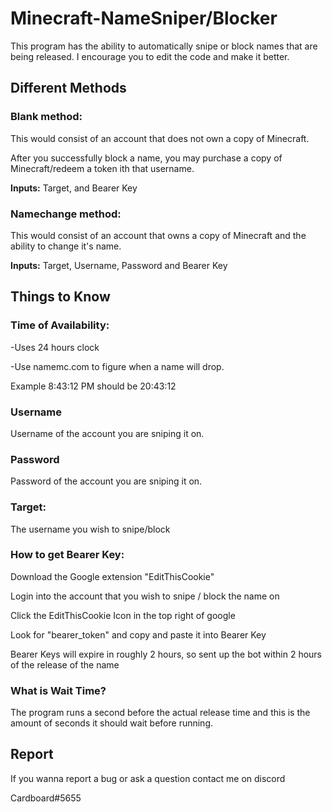 
# Minecraft-NameSniper/Blocker

This program has the ability to automatically snipe or block names that are being released. I encourage you to edit the code and make it better.
## Different Methods

### **Blank method**:
This would consist of an account that does not own a copy of Minecraft.

After you successfully block a name, you may purchase a copy of Minecraft/redeem a token ith that username.

**Inputs:** Target, and Bearer Key

### **Namechange method**:
This would consist of an account that owns a copy of Minecraft and the ability to change it's name.

**Inputs:** Target, Username, Password and Bearer Key

## Things to Know
### Time of Availability:
-Uses 24 hours clock

-Use namemc.com to figure when a name will drop.

Example 8:43:12 PM should be 20:43:12

### Username
Username of the account you are sniping it on.
### Password
Password of the account you are sniping it on.
### Target:
The username you wish to snipe/block
### How to get Bearer Key:
Download the Google extension "EditThisCookie"

Login into the account that you wish to snipe / block the name on

Click the EditThisCookie Icon in the top right of google

Look for "bearer_token" and copy and paste it into Bearer Key

Bearer Keys will expire in roughly 2 hours, so sent up the bot within 2 hours of the release of the name
### What is Wait Time?
The program runs a second before the actual release time and this is the amount of seconds it should wait before running.
## Report
If you wanna report a bug or ask a question contact me on discord

Cardboard#5655

